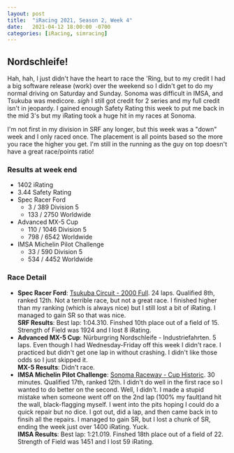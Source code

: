 ```yaml
---
layout: post
title:  "iRacing 2021, Season 2, Week 4"
date:   2021-04-12 18:00:00 -0700
categories: [iRacing, simracing]
---
```

## Nordschleife!

Hah, hah, I just didn't have the heart to race the 'Ring, but to my credit I had a big software release (work) over the weekend so I didn't get to do my normal driving on Saturday and Sunday. Sonoma was difficult in IMSA, and Tsukuba was medicore. *sigh* I still got credit for 2 series and my full credit isn't in jeopardy. I gained enough Safety Rating this week to put me back in the mid 3's but my iRating took a huge hit in my races at Sonoma.

I'm not first in my division in SRF any longer, but this week was a "down" week and I only raced once. The placement is all points based so the more you race the higher you get. I'm still in the running as the guy on top doesn't have a great race/points ratio!

### Results at week end
* 1402 iRating
* 3.44 Safety Rating
* Spec Racer Ford
  + 3 / 389 Division 5
  + 133 / 2750 Worldwide
* Advanced MX-5 Cup
  + 110 / 1046 Division 5
  + 798 / 6542 Worldwide
* IMSA Michelin Pilot Challenge
  + 33 / 590 Division 5
  + 534 / 4452 Worldwide

### Race Detail
* **Spec Racer Ford**: [Tsukuba Circuit - 2000 Full](https://members.iracing.com/membersite/member/EventResult.do?&subsessionid=38258220). 24 laps. Qualified 8th, ranked 12th. Not a terrible race, but not a great race. I finished higher than my ranking (which is always nice) but I still lost a bit of iRating. I managed to gain SR so that was nice.  
**SRF Results**: Best lap: 1:04.310. Finshed 10th place out of a field of 15. Strength of Field was 1924 and I lost 8 iRating.  
* **Advanced MX-5 Cup**: Nürburgring Nordschleife - Industriefahrten. 5 laps. Even though I had Wednesday-Friday off this week I didn't race. I practiced but didn't get one lap in without crashing. I didn't like those odds so I just skipped it.  
**MX-5 Results**: Didn't race.
* **IMSA Michelin Pilot Challenge**: [Sonoma Raceway - Cup Historic](https://members.iracing.com/membersite/member/EventResult.do?&subsessionid=38259311). 30 minutes. Qualified 17th, ranked 12th. I didn't do well in the first race so I wanted to do better on the second. Well, I didn't. I made a stupid mistake when someone went off on the 2nd lap (100% my fault)and hit the wall, black-flagging myself. I went into the pits hoping I could do a quick repair but no dice. I got out, did a lap, and then came back in to finsih all the repairs. I managed to gain SR, but I lost a chunk of SR, ending the week just over 1400 iRating. Yuck.  
**IMSA Results**: Best lap: 1:21.019. Finshed 18th place out of a field of 22. Strength of Field was 1451 and I lost 59 iRating.
